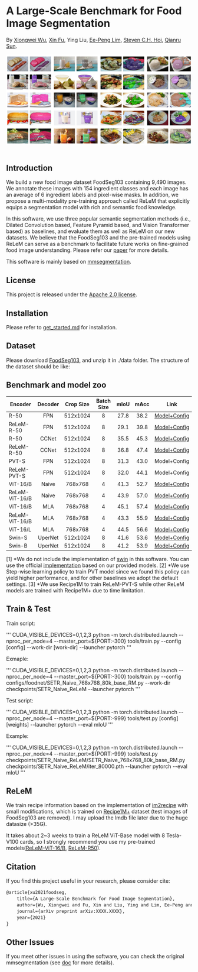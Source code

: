 # A Large-Scale Benchmark for Food Image Segmentation

By [Xiongwei Wu](http://xiongweiwu.github.io/), [Xin Fu](https://xinfu607.github.io/), Ying Liu, [Ee-Peng Lim](http://www.mysmu.edu/faculty/eplim/), [Steven C.H. Hoi](https://sites.google.com/view/stevenhoi/home/), [Qianru Sun](https://qianrusun.com/).

<div align="center">
  <img src="resources/foodseg103.png" width="600"/>
</div>
<br />

## Introduction

We build a new food image dataset FoodSeg103 containing 9,490 images. We annotate these images with 154 ingredient classes and each image has an average of 6 ingredient labels and pixel-wise masks.
In addition, we propose a multi-modality pre-training approach called ReLeM that explicitly equips a segmentation model with rich and semantic food knowledge.

In this software, we use three popular semantic segmentation methods (i.e., Dilated Convolution based, Feature Pyramid based, and Vision Transformer based) as baselines, and evaluate them as well as ReLeM on our new datasets. We believe that the FoodSeg103 and the pre-trained models using ReLeM can serve as a benchmark to facilitate future works on fine-grained food image understanding. Please refer our [paper]() for more details.

This software is mainly based on [mmsegmentation](https://github.com/open-mmlab/mmsegmentation/). 

## License

This project is released under the [Apache 2.0 license](LICENSE).


## Installation

Please refer to [get_started.md](docs/get_started.md#installation) for installation. 

## Dataset

Please download [FoodSeg103](https://drive.google.com/file/d/1Ah-YebA_lQdnM1ckbbN2-b28-pXkXroE/view), and unzip it in ./data folder. The structure of the dataset should be like:


## Benchmark and model zoo


Encoder | Decoder | Crop Size |  Batch Size |mIoU | mAcc | Link
--- |:---:|:---:|:---:|:---:|:---:|:---:
R-50	|	FPN   | 512x1024  | 8           |  27.8   |  38.2    | [Model+Config](https://drive.google.com/drive/folders/1CQ5CXxASAoobj7bKqyuvazkeusqMAM4F?usp=sharing)
ReLeM-R-50	|	FPN   | 512x1024  | 8       |  29.1   |  39.8    | [Model+Config](https://drive.google.com/drive/folders/1m7N2EE8jkX67a0lD6GZ4NQgr4gEcWpDU?usp=sharing)
R-50	|	CCNet   | 512x1024  | 8       |  35.5   |  45.3    | [Model+Config](https://drive.google.com/drive/folders/1pNPbtrGqCq_Zlina2PCs6X8bIvY9ZZxG?usp=sharing)
ReLeM-R-50	|	CCNet   | 512x1024  | 8   |    36.8 | 47.4     | [Model+Config](https://drive.google.com/drive/folders/1FWwxAsZzDnBbDBEbohqOA8htyWgMLM4U?usp=sharing)
PVT-S	|	FPN   | 512x1024  | 8           |   31.3  | 43.0     | Model+Config
ReLeM-PVT-S	|	FPN   | 512x1024  | 8           | 32.0    | 44.1     | Model+Config
ViT-16/B	|	Naive   | 768x768  | 4           | 41.3    |  52.7    | [Model+Config](https://drive.google.com/drive/folders/19b3VG906CA-5kQFaJVk5U6kDxnw9HcWL?usp=sharing)
ReLeM-ViT-16/B	|	Naive   | 768x768  | 4           | 43.9    |  57.0    | [Model+Config](https://drive.google.com/drive/folders/10yKiu8aMeTGphU2CKT2ybeAC3ezgDnXP?usp=sharing)
ViT-16/B	|	MLA   | 768x768  | 4           |  45.1   | 57.4     | [Model+Config](https://drive.google.com/drive/folders/17Ht1HQDaBJmS0FXaXGjHk0VQNhAJxrlF?usp=sharing)
ReLeM-ViT-16/B	|	MLA   | 768x768  | 4           | 43.3    | 55.9     | [Model+Config](https://drive.google.com/drive/folders/12OlkStefNmELNLo-xJqc-lE-kPZ7DvPV?usp=sharing)
ViT-16/L	|	MLA   | 768x768  | 4           |  44.5   |   56.6   | [Model+Config](https://drive.google.com/drive/folders/1PS4uh2zktNc0hh-mSLZkRTqgNnkfh7xu?usp=sharing)
Swin-S	|	UperNet   | 512x1024  | 8           |  41.6   |  53.6    | [Model+Config](https://drive.google.com/drive/folders/1E5fZga8h65dNZCX1m8zywvB8MwrleFNg?usp=sharing)
Swin-B	|	UperNet   | 512x1024  | 8           |  41.2   |  53.9    | [Model+Config](https://drive.google.com/drive/folders/1kqOsH51h1pa-88tbFVUV3mmzTNCGzqd0?usp=sharing)


[1] *We do not include the implementation of [swin](https://arxiv.org/abs/2103.14030) in this software. You can use the official [implementation](https://github.com/SwinTransformer/Swin-Transformer-Semantic-Segmentation) based on our provided models.
[2] *We use Step-wise learning policy to train PVT model since we found this policy can yield higher performance, and for other baselines we adopt the default settings.
[3] *We use Recipe1M to train ReLeM-PVT-S while other ReLeM models are trained with Recipe1M+ due to time limitation.



## Train & Test

Train script:

'''
 CUDA_VISIBLE_DEVICES=0,1,2,3  python -m torch.distributed.launch --nproc_per_node=4 --master_port=${PORT:-300}    tools/train.py --config [config]  --work-dir [work-dir]  --launcher pytorch
'''

Exmaple:

'''
 CUDA_VISIBLE_DEVICES=0,1,2,3  python -m torch.distributed.launch --nproc_per_node=4 --master_port=${PORT:-300}    tools/train.py --config configs/foodnet/SETR_Naive_768x768_80k_base_RM.py  --work-dir  checkpoints/SETR_Naive_ReLeM  --launcher pytorch
'''

Test script:

'''
 CUDA_VISIBLE_DEVICES=0,1,2,3  python  -m torch.distributed.launch --nproc_per_node=4  --master_port=${PORT:-999} tools/test.py  [config]   [weights]  --launcher pytorch --eval mIoU
'''

Example:

'''
 CUDA_VISIBLE_DEVICES=0,1,2,3  python  -m torch.distributed.launch --nproc_per_node=4  --master_port=${PORT:-999} tools/test.py  checkpoints/SETR_Naive_ReLeM/SETR_Naive_768x768_80k_base_RM.py   checkpoints/SETR_Naive_ReLeM/iter_80000.pth  --launcher pytorch --eval mIoU
'''

## ReLeM
We train recipe information based on the implementation of [im2recipe](https://github.com/torralba-lab/im2recipe-Pytorch) with small modifications, which is trained on [Recipe1M+](http://pic2recipe.csail.mit.edu/) dataset (test images of FoodSeg103 are removed). I may upload the lmdb file later due to the huge datasize (>35G).

It takes about 2~3 weeks to train a ReLeM ViT-Base model with 8 Tesla-V100 cards, so I strongly recommend you use my pre-trained models([ReLeM-ViT-16/B](https://drive.google.com/file/d/1ZWAcYkqmq-6IYZFHDyTp5BZfIcjeywyy/view?usp=sharing), [ReLeM-R50](https://drive.google.com/file/d/18c6wP9rWzEB5mRLtxZbqDmmgZd0VvzK_/view?usp=sharing)).


## Citation

If you find this project useful in your research, please consider cite:

```latex
@article{xu2021foodseg,
	title={A Large-Scale Benchmark for Food Image Segmentation},
	author={Wu, Xiongwei and Fu, Xin and Liu, Ying and Lim, Ee-Peng and Hoi, Steven CH and Sun, Qianru},
	journal={arXiv preprint arXiv:XXXX.XXXX},
	year={2021}
}
```


## Other Issues

If you meet other issues in using the software, you can check the original mmsegmentation (see [doc](https://mmsegmentation.readthedocs.io/) for more details).



